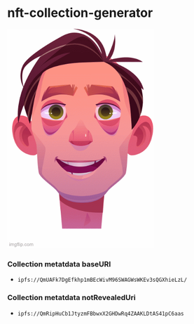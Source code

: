 # nft-collection-generator

<img src="./random.gif"/>

### Collection metatdata baseURI
  - `ipfs://QmUAFk7DgEfkhp1mBEcWivM96SWAGWsWKEv3sQGXhieLzL/`

### Collection metatdata notRevealedUri
  - `ipfs://QmRipHuCb1JtyzmFBbwxX2GHDwRq4ZAAKLDtAS41pC6aas`
